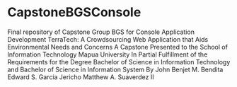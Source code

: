 # CapstoneBGSConsole
Final repository of Capstone Group BGS for Console Application Development
TerraTech: A Crowdsourcing Web Application that Aids Environmental Needs and Concerns
A Capstone Presented to the School of Information Technology Mapua University
In Partial Fulfillment of the Requirements for the Degree
Bachelor of Science in Information Technology and Bachelor of Science in Information System
By
John Benjet M. Bendita
Edward S. Garcia
Jericho Matthew A. Suaverdez II
